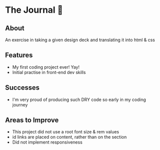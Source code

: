 # The Journal 📓

## About
An exercise in taking a given design deck and translating it into html & css

## Features
- My first coding project ever! Yay!
- Initial practise in front-end dev skills

## Successes
- I'm very proud of producing such DRY code so early in my coding journey

## Areas to Improve
- This project did not use a root font size & rem values
- id links are placed on content, rather than on the section
- Did not implement responsiveness
